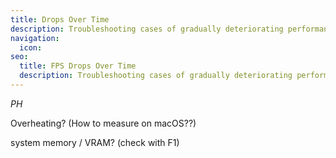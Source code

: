 ```yaml
---
title: Drops Over Time
description: Troubleshooting cases of gradually deteriorating performance
navigation:
  icon:
seo:
  title: FPS Drops Over Time
  description: Troubleshooting cases of gradually deteriorating performance.
---
```


_PH_

Overheating? (How to measure on macOS??)

system memory / VRAM? (check with F1)